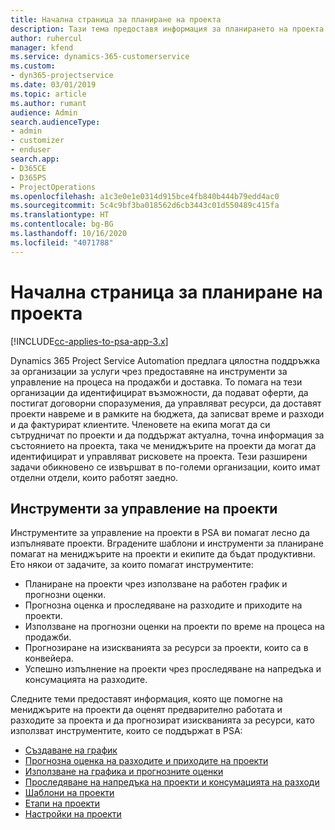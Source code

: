 ```yaml
---
title: Начална страница за планиране на проекта
description: Тази тема предоставя информация за планирането на проекта.
author: ruhercul
manager: kfend
ms.service: dynamics-365-customerservice
ms.custom:
- dyn365-projectservice
ms.date: 03/01/2019
ms.topic: article
ms.author: rumant
audience: Admin
search.audienceType:
- admin
- customizer
- enduser
search.app:
- D365CE
- D365PS
- ProjectOperations
ms.openlocfilehash: a1c3e0e1e0314d915bce4fb840b444b79edd4ac0
ms.sourcegitcommit: 5c4c9bf3ba018562d6cb3443c01d550489c415fa
ms.translationtype: HT
ms.contentlocale: bg-BG
ms.lasthandoff: 10/16/2020
ms.locfileid: "4071788"
---
```

# <a name="project-planning-home-page"></a>Начална страница за планиране на проекта

[!INCLUDE[cc-applies-to-psa-app-3.x](../includes/cc-applies-to-psa-app-3x.md)]

Dynamics 365 Project Service Automation предлага цялостна поддръжка за организации за услуги чрез предоставяне на инструменти за управление на процеса на продажби и доставка. То помага на тези организации да идентифицират възможности, да подават оферти, да постигат договорни споразумения, да управляват ресурси, да доставят проекти навреме и в рамките на бюджета, да записват време и разходи и да фактурират клиентите. Членовете на екипа могат да си сътрудничат по проекти и да поддържат актуална, точна информация за състоянието на проекта, така че мениджърите на проекти да могат да идентифицират и управляват рисковете на проекта. Тези разширени задачи обикновено се извършват в по-големи организации, които имат отделни отдели, които работят заедно.

## <a name="project-management-tools"></a>Инструменти за управление на проекти

Инструментите за управление на проекти в PSA ви помагат лесно да изпълнявате проекти. Вградените шаблони и инструменти за планиране помагат на мениджърите на проекти и екипите да бъдат продуктивни. Ето някои от задачите, за които помагат инструментите:

- Планиране на проекти чрез използване на работен график и прогнозни оценки.
- Прогнозна оценка и проследяване на разходите и приходите на проекти.
- Използване на прогнозни оценки на проекти по време на процеса на продажби.
- Прогнозиране на изискванията за ресурси за проекти, които са в конвейера.
- Успешно изпълнение на проекти чрез проследяване на напредъка и консумацията на разходите.

Следните теми предоставят информация, която ще помогне на мениджърите на проекти да оценят предварително работата и разходите за проекта и да прогнозират изискванията за ресурси, като използват инструментите, които се поддържат в PSA:

- [Създаване на график](project-creating.md)
- [Прогнозна оценка на разходите и приходите на проекти](project-estimating.md)
- [Използване на графика и прогнозните оценки](project-leveraging.md)
- [Проследяване на напредъка на проекти и консумацията на разходи](project-tracking.md)
- [Шаблони на проекти](project-templates.md)
- [Етапи на проекти](project-stages.md)
- [Настройки на проекти](project-settings.md)
